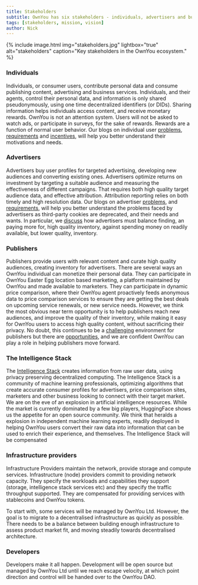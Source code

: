 ```yaml
---
title: Stakeholders
subtitle: OwnYou has six stakeholders - individuals, advertisers and businesses, publishers, the Intelligence Stack, infrastructure providers, and developers. Each group contributes to, and benefits from, the platform in an equitable and sustainable way. OwnYou is a community, an ecosystem, a market, and an economy. It strives to serve the needs of its stakeholders, creating a regenerative system, to everyone's benefit.
tags: [stakeholders, mission, vision]
author: Nick
---
```


{% include image.html img="stakeholders.jpg" lightbox="true" alt="stakeholders" caption="Key stakeholders in the OwnYou ecosystem." %}

### Individuals

Individuals, or consumer users, contribute personal data and consume publishing content, advertising and business services. Individuals, and their agents, control their personal data, and information is only shared pseudonymously, using one time decentralized identifiers (or DIDs). Sharing information helps individuals access content, and receive monetary rewards. OwnYou is not an attention system. Users will not be asked to watch ads, or participate in surveys, for the sake of rewards. Rewards are a function of normal user behavior. Our blogs on individual user <a href="/individual_problems/">problems</a>, <a href="/individual_requirements/">requirements</a> and <a href="/individual_influencers/">incentives</a>, will help you better understand their motivations and needs.

### Advertisers

Advertisers buy user profiles for targeted advertising, developing new audiences and converting existing ones. Advertisers optimize returns on investment by targeting a suitable audience and measuring the effectiveness of different campaigns. That requires both high quality target audience data, and effective attribution. Attribution reporting relies on both timely and high resolution data. Our blogs on advertiser <a href="/advertiser_problems/">problems</a>, and <a href="/advertiser_requirements/">requirements</a>, will help you better understand the problems faced by advertisers as third-party cookies are deprecated, and their needs and wants. In particular, we <a href="/advertiser_utility_curve/">discuss</a> how advertisers must balance finding, an paying more for, high quality inventory, against spending money on readily available, but lower quality, inventory.

### Publishers

Publishers provide users with relevant content and curate high quality audiences, creating inventory for advertisers. There are several ways an OwnYou individual can monetize their personal data. They can participate in OwnYou Easter Egg location based marketing, a platform maintained by OwnYou and made available to marketers. They can participate in dynamic price comparison, where their OwnYou agent proactively feeds anonymous data to price comparison services to ensure they are getting the best deals on upcoming service renewals, or new service needs. However, we think the most obvious near term opportunity is to help publishers reach new audiences, and improve the quality of their inventory, while making it easy for OwnYou users to access high quality content, without sacrificing their privacy. No doubt, this continues to be a <a href="/publisher_problems/">challenging</a> environment for publishers but there are <a href="/publisher_requirements/">opportunities</a>, and we are confident OwnYou can play a role in helping publishers move forward.

### The Intelligence Stack

The <a href="/intelligence_stack/">Intelligence Stack</a> creates information from raw user data, using privacy preserving decentralized computing. The Intelligence Stack is a community of machine learning professionals, optimizing algorithms that create accurate consumer profiles for advertisers, price comparison sites, marketers and other business looking to connect with their target market. We are on the eve of an explosion in artificial intelligence resources. While the market is currently dominated by a few big players, HuggingFace shows us the appetite for an open source community. We think that heralds a explosion in independent machine learning experts, readily deployed in helping OwnYou users convert their raw data into information that can be used to enrich their experience, and themselves. The Intelligence Stack will be compensated

### Infrastructure providers

Infrastructure Providers maintain the network, provide storage and compute services. Infrastructure (node) providers commit to providing network capacity. They specify the workloads and capabilities they support (storage, intelligence stack services etc) and they specify the traffic throughput supported. They are compensated for providing services with stablecoins and OwnYou tokens.

To start with, some services will be managed by OwnYou Ltd. However, the goal is to migrate to a decentralised infrastructure as quickly as possible. There needs to be a balance between building enough infrastructure to assess product market fit, and moving steadily towards decentralised architecture.

### Developers

Developers make it all happen. Development will be open source but managed by OwnYou Ltd until we reach escape velocity, at which point direction and control will be handed over to the OwnYou DAO.
